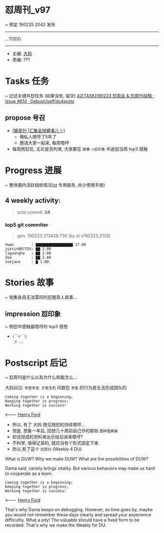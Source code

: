 # 怼周刊_v97
~ 预定 190225 2042 发布

-----------------------------------------

...TODO


-----------------------------------------

- 主编: [大妈](http://du.zoomquiet.io/2014-02/ac0-zq/)
- 责编: ???


# Tasks 任务 
~ 记述关键共怼任务 (如果没有, 留空)
[42[TASK]190223 怼周会 & 怼周刊投稿 · Issue #614 · DebugUself/du4proto](https://github.com/DebugUself/du4proto/issues/614)

## propose 号召

- [|蠎周刊 |汇集全球蠎事儿 !-)](http://weekly.pychina.org/archives.html)
    + 俺私人嗯哼了5年了
    + 邀请大家一起来, 每周嗯哼
- 每周例怼后, 无论是否列席, 大家都在 `故事->怼印象` 中追加当周 top3 感触


# Progress 进展 
~ 整体圈内活跃指标情况([st](https://github.com/DebugUself/du4proto/tree/DU_tools/st) 专用服务, 尚少使用手册)

## 4 weekly activity:
> total commit: **24**


### top5 git commiter
> gen. 190223 213428.736 (by st v190223.2133)

```
Vwan        : ▇▇▇▇▇▇▇▇▇▇▇▇▇▇▇▇▇ 17.00
justin007755: ▇▇ 2.00 
liguanghe   : ▇▇ 2.00 
Zoe         : ▇▇ 2.00 
zoejane     : ▇ 1.00 
```


# Stories 故事 
~ 收集各自无法雷同的怼圈真人故事...

## impression 怼印象 
~ 例怼中感触最嗯哼的 top3 感想

- `(￣▽￣)`:
    + ...





# Postscript 后记 
~ 怼周刊是什么以及为什么和能怎么...

大妈曰过: `参差多态 才是生机`
问题在 `参差` 的行为是无法形成团队的

    Coming together is a beginning; 
    Keeping together is progress; 
    Working together is success!

<--- [Henry Ford](https://www.brainyquote.com/quotes/quotes/h/henryford121997.html)

- 所以, 有了 大妈 随见随怼的持续嗯哼...
- 但是, 想象一年后, 回想几十周前自己作的那些 `图样图森破` 
- 却没现成的资料来出示给后进来嗯哼?
- 不科学, 值得记录的, 就应当有个形式固定下来
- 所以,有了这个 `怼周刊` (Weekly 4 DU)

What is DUW?
Why we make DUW?
What are the possibilities of DUW?

Dama said, variety brings vitality.
But various behaviors may make us hard to cooperate as a team.

    Coming together is a beginning; 
    Keeping together is progress; 
    Working together is success!

<--- [Henry Ford](https://www.brainyquote.com/quotes/quotes/h/henryford121997.html)

That's why Dama keeps on debugging.
However, as time goes by, maybe you would not remember these days clearly and spread your experience difficultly.
What a pity!
The valuable should have a fixed form to be recorded.
That's why we make the Weekly for DU.

